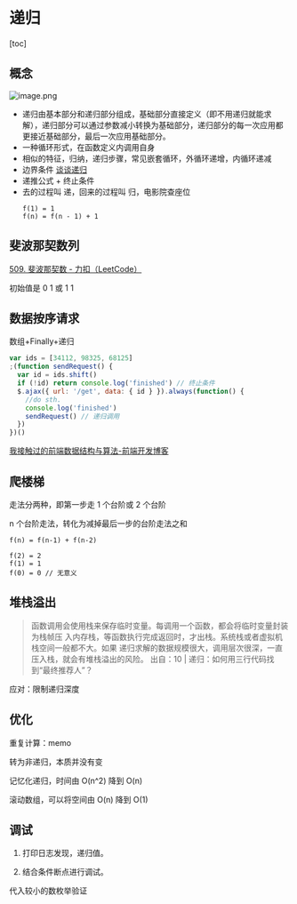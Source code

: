 # 递归
[toc]

## 概念

![image.png](http://tva1.sinaimg.cn/large/4e5d3ea7ly1gywlbbqi6aj20im07uq39.jpg)
- 递归由基本部分和递归部分组成，基础部分直接定义（即不用递归就能求解），递归部分可以通过参数减小转换为基础部分，递归部分的每一次应用都更接近基础部分，最后一次应用基础部分。
- 一种循环形式，在函数定义内调用自身
- 相似的特征，归纳，递归步骤，常见嵌套循环，外循环递增，内循环递减
- 边界条件
  [谈谈递归](http://io.upyun.com/2016/04/05/recursion/)
- 递推公式 + 终止条件
- 去的过程叫 递，回来的过程叫 归，电影院查座位
  ```
  f(1) = 1
  f(n) = f(n - 1) + 1
  ```

## 斐波那契数列
[509. 斐波那契数 - 力扣（LeetCode）](https://leetcode-cn.com/problems/fibonacci-number/)

初始值是 0 1 或 1 1

## 数据按序请求

数组+Finally+递归
```js
var ids = [34112, 98325, 68125]
;(function sendRequest() {
  var id = ids.shift()
  if (!id) return console.log('finished') // 终止条件
  $.ajax({ url: '/get', data: { id } }).always(function() {
    //do sth.
    console.log('finished')
    sendRequest() // 递归调用
  })
})()
```

[我接触过的前端数据结构与算法-前端开发博客](http://caibaojian.com/data-structures-and-algorithms.html)

## 爬楼梯

走法分两种，即第一步走 1 个台阶或 2 个台阶

n 个台阶走法，转化为减掉最后一步的台阶走法之和

```
f(n) = f(n-1) + f(n-2)

f(2) = 2
f(1) = 1
f(0) = 0 // 无意义
```

## 堆栈溢出
> 函数调用会使用栈来保存临时变量。每调用一个函数，都会将临时变量封装为栈帧压
> 入内存栈，等函数执行完成返回时，才出栈。系统栈或者虚拟机栈空间一般都不大。如果
> 递归求解的数据规模很大，调用层次很深，一直压入栈，就会有堆栈溢出的风险。
> 出自：10 | 递归：如何用三行代码找到“最终推荐人”？

应对：限制递归深度

## 优化
重复计算：memo

转为非递归，本质并没有变

记忆化递归，时间由 O(n^2) 降到 O(n)

滚动数组，可以将空间由 O(n) 降到 O(1)

## 调试

1. 打印日志发现，递归值。

2. 结合条件断点进行调试。

代入较小的数枚举验证

